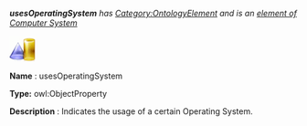 ___usesOperatingSystem__ 
 has
 [Category:OntologyElement](../../Category/OntologyElement "Category:OntologyElement") 
 and is an
 [element of](../../Property/ElementOf "Property:ElementOf") 
[Computer System](../../Submissions/Computer_System "Submissions:Computer System")_




  





[![ObjectProperty](../public/images/thumb/c/c3/ObjectProperty.gif/45px-ObjectProperty.gif)](../../Image/ObjectProperty.gif "ObjectProperty")


__Name__ 
 : usesOperatingSystem
 



__Type:__ 
 owl:ObjectProperty
 



__Description__ 
 : Indicates the usage of a certain Operating System.